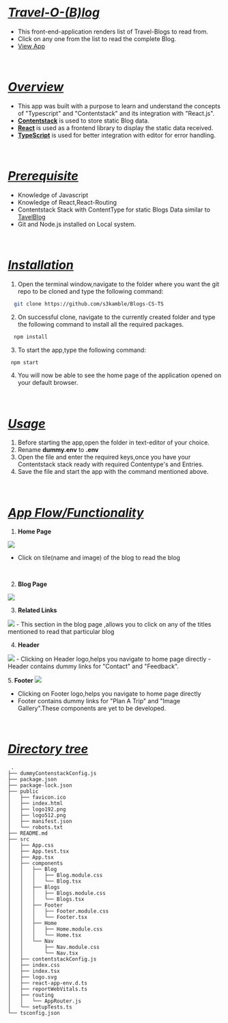 # <i><u>Travel-O-(B)log</u></i>
- This front-end-application renders list of Travel-Blogs to read from.
- Click on any one from the list to read the complete Blog.
- [View App](https://61521596f581d80fa2e687dd--romantic-albattani-8ff205.netlify.app/)

<br>

# <i><u>Overview</u></i>
- This app was built with a purpose to learn and understand the concepts of "Typescript" and "Contentstack" and its integration with "React.js".
- <b>[Contentstack](https://www.contentstack.com/)</b>  is used to store static Blog data.
- <b>[React](https://reactjs.org/)</b>  is used as a frontend library to display the static data received.
- <b>[TypeScript](https://www.typescriptlang.org/)</b>  is used for better integration with editor for error handling.

<br>

# <i><u>Prerequisite</u></i>
- Knowledge of Javascript
- Knowledge of React,React-Routing
- Contentstack Stack with ContentType  for static Blogs Data similar to [TavelBlog](https://s3kamble.github.io/webpage-rendering-data/Readme_Blog_CS_TS_Data/travel_blog.json)
- Git and Node.js installed on Local system.
<br>

# <i><u>Installation</u></i>
1. Open the terminal window,navigate to the folder where you want the git repo to be cloned and type the following command: 
```sh
  git clone https://github.com/s3kamble/Blogs-CS-TS
   ```

2. On successful clone, navigate to the currently created folder and type the following command to install all the required packages.
```sh
  npm install
   ```

3. To start the app,type the following command:
```sh
 npm start
   ```
4. You will now be able to see the home page of the application opened on your default browser.

<br>

# <i><u>Usage</u></i>
1. Before starting the app,open the folder in text-editor of your choice.
2. Rename <b>dummy.env</b> to <b>.env</b>
3. Open the file and enter the required keys,once you have your Contentstack stack ready with required Contentype's and Entries.
4. Save the file and start the app with the command mentioned above.
<br>

# <i><u>App Flow/Functionality</u></i>

1. <b>Home Page</b>
 <img src="https://s3kamble.github.io/webpage-rendering-data/Readme_Blog_CS_TS_Data/Home_page_blogs.png" />

 - Click on tile(name and image) of the blog to read the blog
 <br>

 2. <b>Blog Page</b>
  <img src="https://s3kamble.github.io/webpage-rendering-data/Readme_Blog_CS_TS_Data/Single_blog_page.png" />
 <br>

 3. <b>Related Links</b>
 <img src="https://s3kamble.github.io/webpage-rendering-data/Readme_Blog_CS_TS_Data/Aside_section_blogs.png" />
 - This section in the blog page ,allows you to click on any of the titles mentioned to read that particular blog
<br>

 4. <b>Header</b>
 <img src="https://s3kamble.github.io/webpage-rendering-data/Readme_Blog_CS_TS_Data/Header-Blogs.png" />
 - Clicking on Header logo,helps you navigate to home page directly
 - Header contains dummy links for "Contact" and "Feedback".
 <br>

 5.<b> Footer</b>
 <img src="https://s3kamble.github.io/webpage-rendering-data/Readme_Blog_CS_TS_Data/Footer_blogs.png" /> 
 - Clicking on Footer logo,helps you navigate to home page directly
 - Footer contains dummy links for "Plan A Trip" and "Image Gallery".These components are yet to be developed.
 <br>

 # <i><u>Directory tree</u></i>
```
 .
├── dummyContenstackConfig.js
├── package.json
├── package-lock.json
├── public
│   ├── favicon.ico
│   ├── index.html
│   ├── logo192.png
│   ├── logo512.png
│   ├── manifest.json
│   └── robots.txt
├── README.md
├── src
│   ├── App.css
│   ├── App.test.tsx
│   ├── App.tsx
│   ├── components
│   │   ├── Blog
│   │   │   ├── Blog.module.css
│   │   │   └── Blog.tsx
│   │   ├── Blogs
│   │   │   ├── Blogs.module.css
│   │   │   └── Blogs.tsx
│   │   ├── Footer
│   │   │   ├── Footer.module.css
│   │   │   └── Footer.tsx
│   │   ├── Home
│   │   │   ├── Home.module.css
│   │   │   └── Home.tsx
│   │   └── Nav
│   │       ├── Nav.module.css
│   │       └── Nav.tsx
│   ├── contentstackConfig.js
│   ├── index.css
│   ├── index.tsx
│   ├── logo.svg
│   ├── react-app-env.d.ts
│   ├── reportWebVitals.ts
│   ├── routing
│   │   └── AppRouter.js
│   └── setupTests.ts
└── tsconfig.json
```







